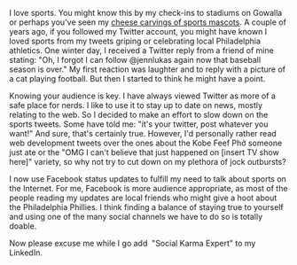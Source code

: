

I love sports. You might know this by my check-ins to stadiums on Gowalla or perhaps you've seen my [cheese
carvings of sports
mascots](http://www.uwishunu.com/2009/10/phillies-fever-theres-nothing-cheesy-about-being-a-superfan/). A
couple of years ago, if you followed my Twitter account, you might have known I loved sports from my tweets
griping or celebrating local Philadelphia athletics. One winter day, I received a Twitter reply from a friend
of mine stating: "Oh, I forgot I can follow @jennlukas again now that baseball season is over." My first
reaction was laughter and to reply with a picture of a cat playing football. But then I started to think he
might have a point. 

Knowing your audience is key. I have always viewed Twitter as more of a safe place for nerds. I like to use it
to stay up to date on news, mostly relating to the web. So I decided to make an effort to slow down on the
sports tweets. Some have told me: "it's your twitter, post whatever you want!" And sure, that's certainly
true. However, I'd personally rather read web development tweets over the ones about the Kobe Feef Phở
someone just ate or the "OMG I can't believe that just happened on [insert TV show here]" variety, so why not
try to cut down on my plethora of jock outbursts? 

I now use Facebook status updates to fulfill my need to talk about sports on the Internet. For me, Facebook is
more audience appropriate, as most of the people reading my updates are local friends who might give a hoot
about the Philadelphia Phillies. I think finding a balance of staying true to yourself and using one of the
many social channels we have to do so is totally doable.

Now please excuse me while I go add  "Social Karma Expert" to my LinkedIn.